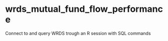 # wrds_mutual_fund_flow_performance
Connect to and query WRDS trough an R session with SQL commands 
